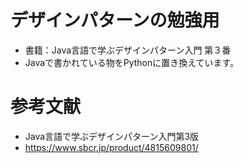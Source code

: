 # デザインパターンの勉強用
- 書籍：Java言語で学ぶデザインパターン入門 第３番
- Javaで書かれている物をPythonに置き換えています。

# 参考文献
- Java言語で学ぶデザインパターン入門第3版
- https://www.sbcr.jp/product/4815609801/

